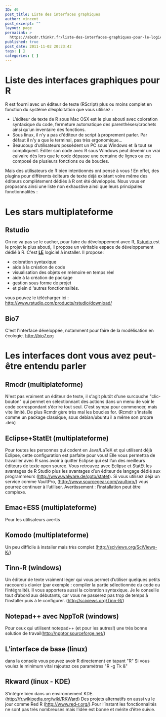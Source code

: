 ```yaml
---
ID: 49
post_title: Liste des interfaces graphiques
author: vincent
post_excerpt: ""
layout: page
permalink: >
  https://abcdr.thinkr.fr/liste-des-interfaces-graphiques-pour-le-logiciel-r/
published: true
post_date: 2011-11-02 20:23:42
tags: [ ]
categories: [ ]
---
```

<h1>Liste des interfaces graphiques pour R</h1>
R est fourni avec un éditeur de texte (RScript) plus ou moins complet en fonction du système d’exploitation que vous utilisez :
<ul>
 	<li>L’éditeur de texte de R sous Mac OSX est le plus abouti avec coloration syntaxique du code, fermeture automatique des parenthèses/crochets ainsi qu’un inventaire des fonctions.</li>
 	<li>Sous linux, il n'y a pas d'éditeur de script à proprement parler. Par défaut il n'y a que le terminal, pas très ergonomique...</li>
 	<li>Beaucoup d’utilisateurs possèdent un PC sous Windows et là tout se compliquent. Éditer son code avec R sous Windows peut devenir un vrai calvaire dès lors que le code dépasse une centaine de lignes ou est composé de plusieurs fonctions ou de boucles.</li>
</ul>
Mais des utilisateurs de R bien intentionnés ont pensé à vous ! En effet, des plugins pour différents éditeurs de texte déjà existant voire même des éditeurs complètement dédiés à R ont été développés. Nous vous en proposons ainsi une liste non exhaustive ainsi que leurs principales fonctionnalités :
<h1>Les stars multiplateforme</h1>
<h2>Rstudio</h2>
On ne va pas se le cacher, pour faire du développement avec R, <a href="http://www.rstudio.com/products/rstudio/download/" target="_blank" rel="noopener noreferrer">Rstudio </a>est le projet le plus abouti, il propose un véritable espace de développement dédié à R. C'est <strong><span style="text-decoration: underline;">LE</span></strong> logiciel à installer.
Il propose:
<ul>
 	<li>coloration syntaxique</li>
 	<li>aide à la création de code</li>
 	<li>visualisation des objets en mémoire en temps réel</li>
 	<li>aide à la création de package</li>
 	<li>gestion sous forme de projet</li>
 	<li>et plein d 'autres fonctionnalités.</li>
</ul>
vous pouvez le télécharger ici : <a href="http://www.rstudio.com/products/rstudio/download/" target="_blank" rel="noopener noreferrer">http://www.rstudio.com/products/rstudio/download/</a>
<h2>Bio7</h2>
C'est l'interface développée, notamment pour faire de la modélisation en écologie.
<a href="http://bio7.org">http://bio7.org</a>
<h1>Les interfaces dont vous avez peut-être entendu parler</h1>
<h2>Rmcdr (multiplateforme)</h2>
N'est pas vraiment un éditeur de texte, il s'agit plutôt d'une surcouche "clic-bouton" qui permet en sélectionnant des actions dans un menu de voir le code correspondant s’écrire tout seul. C'est sympa pour commencer, mais vite limité. De plus Rcmdr gère très mal les boucles for. (Rcmdr s'installe comme un package classique, sous debian/ubuntu il a même son propre .deb)
<h2>Eclipse+StatEt (multiplateforme)</h2>
Pour toutes les personnes qui codent en Java/LaTeX et qui utilisent déjà Eclipse, cette configuration est parfaite pour vous! Elle vous permettra de travailler avec R sans avoir à quitter Eclipse qui est l’un des meilleurs éditeurs de texte open source. Vous retrouvez avec Eclipse et StatEt les avantages de R Studio plus les avantages d’un éditeur de langage dédié aux programmeurs (<a href="http://www.walware.de/goto/statet">http://www.walware.de/goto/statet</a>). Si vous utilisez déjà un service comme VaultPro, (<a href="http://www.sourcegear.com/vaultpro/" target="_blank" rel="noopener noreferrer">http://www.sourcegear.com/vaultpro/</a>) vous pourrez continuer à l’utiliser. Avertissement : l’installation peut être complexe.
<h2>Emac+ESS (multiplateforme)</h2>
Pour les utilisateurs avertis
<h2>Komodo (multiplateforme)</h2>
Un peu difficile à installer mais très complet (<a href="http://sciviews.org/SciViews-K/">http://sciviews.org/SciViews-K/</a>)
<h2>Tinn-R (windows)</h2>
Un éditeur de texte vraiment léger qui vous permet d’utiliser quelques petits raccourcis clavier (par exemple : compiler la partie sélectionnée du code ou l’intégralité). Il vous apportera aussi la coloration syntaxique. Je le conseille tout d’abord aux débutants, car vous ne passerez pas trop de temps à l’installer puis à le configurer. (<a href="http://sciviews.org/Tinn-R/" target="_blank" rel="noopener noreferrer">http://sciviews.org/Tinn-R/</a>)
<h2>Notepad++ avec NppToR (windows)</h2>
Pour ceux qui utilisent notepad++ (et pour les autres!) une très bonne solution de travail(<a href="http://npptor.sourceforge.net/" target="_blank" rel="noopener noreferrer">http://npptor.sourceforge.net/</a>)
<h2>L'interface de base (linux)</h2>
dans la console vous pouvez avoir R directement en tapant "R"
Si vous voulez le minimum vital rajoutez ces paramètres "R -g Tk &amp;"
<h2>Rkward (linux - KDE)</h2>
S’intègre bien dans un environnement KDE. (<a href="http://fr.wikipedia.org/wiki/RKWard">http://fr.wikipedia.org/wiki/RKWard</a>)
Des projets alternatifs on aussi vu le jour comme Red R (<a href="http://www.red-r.org/" target="_blank" rel="noopener noreferrer">http://www.red-r.org/</a>).Pour l’instant les fonctionnalités ne sont pas très nombreuses mais l’idée est bonne et mérite d’être suivie.